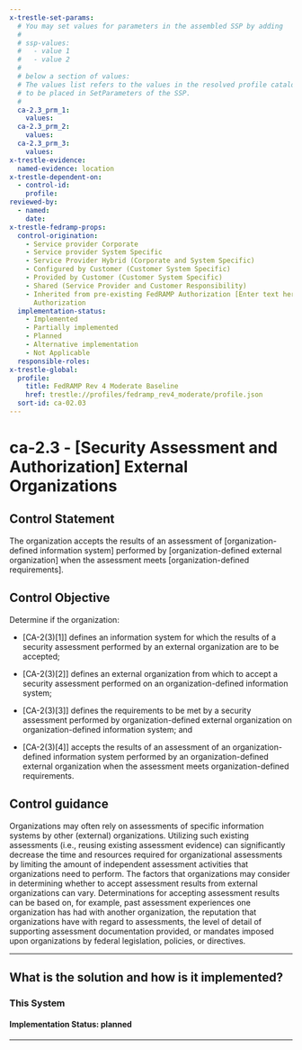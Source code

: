 ```yaml
---
x-trestle-set-params:
  # You may set values for parameters in the assembled SSP by adding
  #
  # ssp-values:
  #   - value 1
  #   - value 2
  #
  # below a section of values:
  # The values list refers to the values in the resolved profile catalog, and the ssp-values represent new values
  # to be placed in SetParameters of the SSP.
  #
  ca-2.3_prm_1:
    values:
  ca-2.3_prm_2:
    values:
  ca-2.3_prm_3:
    values:
x-trestle-evidence:
  named-evidence: location
x-trestle-dependent-on:
  - control-id:
    profile:
reviewed-by:
  - named:
    date:
x-trestle-fedramp-props:
  control-origination:
    - Service provider Corporate
    - Service provider System Specific
    - Service Provider Hybrid (Corporate and System Specific)
    - Configured by Customer (Customer System Specific)
    - Provided by Customer (Customer System Specific)
    - Shared (Service Provider and Customer Responsibility)
    - Inherited from pre-existing FedRAMP Authorization [Enter text here], Date of
      Authorization
  implementation-status:
    - Implemented
    - Partially implemented
    - Planned
    - Alternative implementation
    - Not Applicable
  responsible-roles:
x-trestle-global:
  profile:
    title: FedRAMP Rev 4 Moderate Baseline
    href: trestle://profiles/fedramp_rev4_moderate/profile.json
  sort-id: ca-02.03
---
```


# ca-2.3 - \[Security Assessment and Authorization\] External Organizations

## Control Statement

The organization accepts the results of an assessment of [organization-defined information system] performed by [organization-defined external organization] when the assessment meets [organization-defined requirements].

## Control Objective

Determine if the organization:

- \[CA-2(3)[1]\] defines an information system for which the results of a security assessment performed by an external organization are to be accepted;

- \[CA-2(3)[2]\] defines an external organization from which to accept a security assessment performed on an organization-defined information system;

- \[CA-2(3)[3]\] defines the requirements to be met by a security assessment performed by organization-defined external organization on organization-defined information system; and

- \[CA-2(3)[4]\] accepts the results of an assessment of an organization-defined information system performed by an organization-defined external organization when the assessment meets organization-defined requirements.

## Control guidance

Organizations may often rely on assessments of specific information systems by other (external) organizations. Utilizing such existing assessments (i.e., reusing existing assessment evidence) can significantly decrease the time and resources required for organizational assessments by limiting the amount of independent assessment activities that organizations need to perform. The factors that organizations may consider in determining whether to accept assessment results from external organizations can vary. Determinations for accepting assessment results can be based on, for example, past assessment experiences one organization has had with another organization, the reputation that organizations have with regard to assessments, the level of detail of supporting assessment documentation provided, or mandates imposed upon organizations by federal legislation, policies, or directives.

______________________________________________________________________

## What is the solution and how is it implemented?

<!-- For implementation status enter one of: implemented, partial, planned, alternative, not-applicable -->

<!-- Note that the list of rules under ### Rules: is read-only and changes will not be captured after assembly to JSON -->

### This System

<!-- Add implementation prose for the main This System component for control: ca-2.3 -->

#### Implementation Status: planned

______________________________________________________________________

